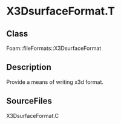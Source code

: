 # X3DsurfaceFormat.T 
## Class
Foam::fileFormats::X3DsurfaceFormat

## Description
Provide a means of writing x3d format.

## SourceFiles
X3DsurfaceFormat.C

